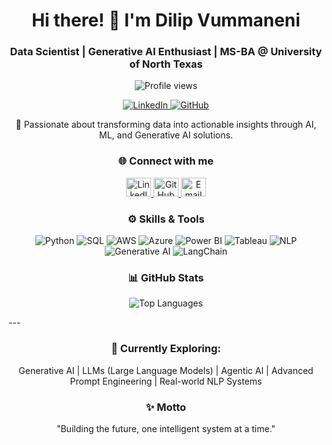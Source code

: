 <h1 align="center">Hi there! 👋 I'm Dilip Vummaneni</h1>
<h3 align="center">Data Scientist | Generative AI Enthusiast | MS-BA @ University of North Texas</h3>

<p align="center">
  <img src="https://komarev.com/ghpvc/?username=vummanenidilip&label=Profile%20views&color=0e75b6&style=flat" alt="Profile views" />
</p>

<p align="center">
  <a href="https://linkedin.com/in/dilip-vummaneni" target="_blank">
    <img src="https://img.shields.io/badge/-LinkedIn-blue?logo=linkedin&style=for-the-badge" alt="LinkedIn" />
  </a>
  <a href="https://github.com/vummanenidilip" target="_blank">
    <img src="https://img.shields.io/badge/-GitHub-black?logo=github&style=for-the-badge" alt="GitHub" />
  </a>
</p>

<p align="center">
  🚀 Passionate about transforming data into actionable insights through AI, ML, and Generative AI solutions.
</p>

<h3 align="center">🌐 Connect with me</h3>
<p align="center">
  <a href="https://linkedin.com/in/dilip-vummaneni" target="_blank">
    <img src="https://raw.githubusercontent.com/rahuldkjain/github-profile-readme-generator/master/src/images/icons/Social/linked-in-alt.svg" alt="LinkedIn" height="30" width="40" />
  </a>
  <a href="https://github.com/vummanenidilip" target="_blank">
    <img src="https://raw.githubusercontent.com/rahuldkjain/github-profile-readme-generator/master/src/images/icons/Social/github.svg" alt="GitHub" height="30" width="40" />
  </a>
  <a href="mailto:vmndilip@gmail.com" target="_blank">
    <img src="https://img.icons8.com/ios-filled/50/000000/new-post.png" alt="Email" height="30" width="40" />
  </a>
</p>

<h3 align="center">⚙️ Skills & Tools</h3>
<p align="center">
  <img src="https://img.shields.io/badge/Python-3776AB?style=for-the-badge&logo=python&logoColor=white" alt="Python" />
  <img src="https://img.shields.io/badge/SQL-4479A1?style=for-the-badge&logo=postgresql&logoColor=white" alt="SQL" />
  <img src="https://img.shields.io/badge/AWS-FF9900?style=for-the-badge&logo=amazonaws&logoColor=white" alt="AWS" />
  <img src="https://img.shields.io/badge/Azure-0078D4?style=for-the-badge&logo=microsoftazure&logoColor=white" alt="Azure" />
  <img src="https://img.shields.io/badge/Power%20BI-F2C811?style=for-the-badge&logo=powerbi&logoColor=black" alt="Power BI" />
  <img src="https://img.shields.io/badge/Tableau-E97627?style=for-the-badge&logo=tableau&logoColor=white" alt="Tableau" />
  <img src="https://img.shields.io/badge/NLP-8A2BE2?style=for-the-badge" alt="NLP" />
  <img src="https://img.shields.io/badge/Generative%20AI-FF69B4?style=for-the-badge" alt="Generative AI" />
  <img src="https://img.shields.io/badge/LangChain-00BFFF?style=for-the-badge" alt="LangChain" />
</p>

 <h3 align="center">📊 GitHub Stats</h3>
 
 <p align="center">
   <img src="https://github-readme-stats.vercel.app/api/top-langs/?username=vummanenidilip&layout=compact&theme=default" alt="Top Languages" />
 </p>
---

<h3 align="center">🚀 Currently Exploring:</h3>
<p align="center">
  Generative AI | LLMs (Large Language Models) | Agentic AI | Advanced Prompt Engineering | Real-world NLP Systems
</p>

<h3 align="center">✨ Motto</h3>
<p align="center">
  "Building the future, one intelligent system at a time."
</p>
